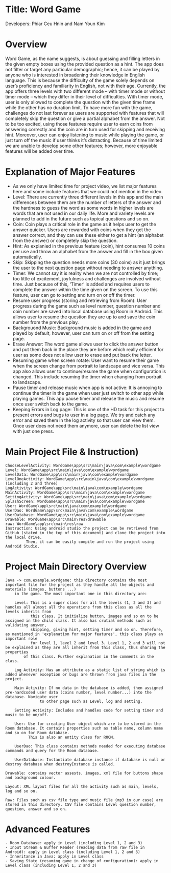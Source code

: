# Title: Word Game

Developers: Phiar Ceu Hnin and Nam Youn Kim 

# Overview
Word Game, as the name suggests, is about guessing and filling letters in the given empty boxes using
the provided question as a hint. The app does not filter or target any particular demographic; hence, it can be played by anyone 
who is interested in broadening their knowledge in English language. This is because the difficulty of the game solely depends on user’s proficiency 
and familiarity in English, not with their age. Currently, the app offers three levels with two different mode – with timer mode or without 
timer mode – which they differ in their level of difficulties. With timer mode, user is only allowed to complete the question with the given time frame while 
the other has no duration limit. To have more fun with the game, challenges do not last forever as users are supported with features that will completely skip 
the question or give a partial alphabet from the answer. Not to be too excited, using those features require user to earn coins from answering correctly and 
the coin are in turn used for skipping and receiving hint. Moreover, user can enjoy listening to music while playing the game, or just turn off the music if 
user thinks it’s distracting. Because of time limited we are unable to develop some other features; however, more enjoyable features will be added over time.

# Explanation of Major Features

  - As we only have limited time for project video, we list major features here and some include features that we could not mention in the video.
   - Level: 
	There are currently three different levels in this app and the main differences between them are the number of letters of the answer and the hardness
	to guess the word as some words in higher levels are words that are not used in our daily life. More and variety levels are planned to add in the future
	such as topical questions and so on. 
   - Coin: 
	Coin plays a critical role in the game as it helps user to get the answer quicker. Users are rewarded with coins when they get the answer correct, and they
	can use these either to get a hint (an alphabet from the answer) or completely skip the question.
   - Hint: 
	As explanied in the previous feature (coin), hint consumes 10 coins per use and throw an alphabet from the answer and fill in the box given automatically.
   - Skip: 
	Skipping the question needs more coins (30 coins) as it just brings the user to the next question page without needing to answer anything. 
   - Timer: 
	We cannot say it is reality when we are not controlled by time; too little of excitement, joyfulness and challenges are involved without time.
	Just because of this, ‘Timer’ is added and requires users to complete the answer within the time given on the screen. To use this feature, 
	user can go to setting and turn on or off the timer.
   - Resume user progress (storing and retrieving from Room): 
	User progress during the game such as level number, question number and coin number are saved into local database using Room in Android. This allows user
	 to resume the question they are up to and save the coin number from the previous play.
   - Backgrouond Music: 
	Background music is added in the game and played by default, however, user can turn on or off from the setting page.
   - Erase Answer: 
	The word game allows user to click the answer button and put them back in the place they are before which really efficient for user as some does not allow
	user to erase and put back the letter.
   - Resuming game when screen rotate: 
	User want to resume their game when the screen change from portrait to landscape and vice versa. This app also allows user to continue/resume the game
	when configuration is changed. This include resuming the timer when changing from portrait to landscape.
   - Pause timer and release music when app is not active: 
	It is annoying to continue the timer in the game when user just switch to other app while playing games. This app pause timer and release the music and resume
	once user switch back to the game.
   - Keeping Errors in Log page: 
	This is one of the HD task for this project to present errors and bugs to user in a log page. We try and catch any error and saved them in the log activity so that user
	can view them. Once user does not need them anymore, user can delete the list view with just one press.

# Main Project File & Instruction)

	ChooseLevelActivity: WordGame\app\src\main\java\com\example\wordgame
	Level: WordGame\app\src\main\java\com\example\wordgame
	LevelData: WordGame\app\src\main\java\com\example\wordgame
	LevelOneActivity: WordGame\app\src\main\java\com\example\wordgame (including 2 and three)
	LogActivity: WordGame\app\src\main\java\com\example\wordgame
	MainActivity: WordGame\app\src\main\java\com\example\wordgame
	SettingActivity: WordGame\app\src\main\java\com\example\wordgame
	SplashScreen: WordGame\app\src\main\java\com\example\wordgame
	User: WordGame\app\src\main\java\com\example\wordgame
	UserDao: WordGame\app\src\main\java\com\example\wordgame
	UserDatabase: WordGame\app\src\main\java\com\example\wordgame
	Drawable: WordGame\app\src\main\res\drawable
	raw: WordGame\app\src\main\res\raw
	Instruction: Using android studio the project can be retrieved from GitHub (stated in the top of this document) and clone the project into the local drive.
		     Then, it can be easily compile and run the project using Android Studio.

# Project Main Directory Overview
 	Java -> com.example.wordgame: this directory contains the most important file for the project as they handle all the objects and materials (images, buttons ...)
		in the game. The most important one in this directory are:
		
		Level: This is a super class for all the levels (1, 2 and 3) and handles all almost all the operations from this class as all the levels inherits from 
		       this class. It initialize button, images and so on to be assigned in the child class. It also has crutial methods such as validating answer,
		       skipping, giving hint, setting timer and so on. Therefore, as mentioned in 'explanation for major features', this class plays an important role
		       for level 1, level 2 and level 3. Level 1, 2 and 3 will not be explained as they are all inherit from this class, thus sharing the properties
			of this class. Further explanation in the comments in the class.
		
		Log Activity: Has an attribute as a static list of string which is added whenever exception or bugs are thrown from java files in the project.
		
		Main Activity: If no data in the database is added, then assigned pre-hardcoded user data (coins number, level number...) into the database. Navigate user
			       to other page such as Level, log and setting.
		
		Setting Activity: Includes and handles code for setting timer and music to be on/off.

		User: Use for creating User object which are to be stored in the Room database. It contains properties such as table name, column name and so on for Room database.
		      This is also an entity class for ROOM.
		
		UserDao: This class contains methods needed for executing database commands and query for the Room database. 
		
		UserDatabase: Instantiate database instance if database is null or destroy database when destroyInstance is called.

	Drawable: contains vector assests, images, xml file for buttons shape and background colour.
	
	Layout: XML layout files for all the activity such as main, levels, log and so on. 

	Raw: Files such as csv file type and music file (mp3 in our case) are stored in this directory. CSV file contains Level question number, question, answer and so on.
	     
# Advanced Features
	- Room Database: apply in Level (including Level 1, 2 and 3)
	- Input Stream & Buffer Reader (reading data from raw file in Android): apply in Level class (including Level 1, 2 and 3)
	- Inheritance in Java: apply in Level class
	- Saving State (resuming game in change of configuration): apply in Level class (including Level 1, 2 and 3)









